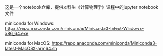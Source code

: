 这是一个notebook仓库，提供本科生《计算物理学》课程中的jupyter notebook文件

miniconda for Windows: https://repo.anaconda.com/miniconda/Miniconda3-latest-Windows-x86_64.exe

miniconda for MacOS: https://repo.anaconda.com/miniconda/Miniconda3-latest-MacOSX-arm64.sh
